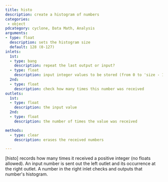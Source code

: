 ```yaml
---
title: histo
description: create a histogram of numbers
categories:
 - object
pdcategory: cyclone, Data Math, Analysis
arguments:
- type: float
  description: sets the histogram size
  default: 128 (0-127)
inlets:
  1st:
  - type: bang
    description: repeat the last output or input?
  - type: float
    description: input integer values to be stored (from 0 to 'size - 1')
  2nd:
  - type: float
    description: check how many times this number was received
outlets:
  1st:
  - type: float
    description: the input value
  2nd:
  - type: float
    description: the number of times the value was received

methods:
  - type: clear
    description: erases the received numbers

---
```


[histo] records how many times it received a positive integer (no floats allowed). An input number is sent out the left outlet and its occurrence at the right outlet. A number in the right inlet checks and outputs that number's histogram.

